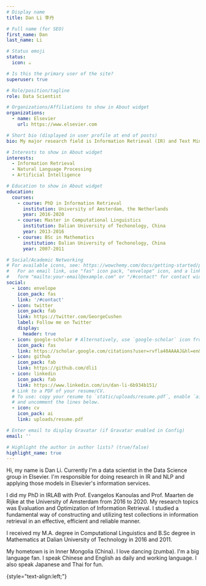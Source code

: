 ```yaml
---
# Display name
title: Dan Li 李丹

# Full name (for SEO)
first_name: Dan
last_name: Li

# Status emoji
status:
  icon: ☕️

# Is this the primary user of the site?
superuser: true

# Role/position/tagline
role: Data Scientist 

# Organizations/Affiliations to show in About widget
organizations:
  - name: Elsevier 
    url: https://www.elsevier.com

# Short bio (displayed in user profile at end of posts)
bio: My major research field is Information Retrieval (IR) and Text Mining (TM). I am also interested in Natural Language Processing (NLP) and general Artificial Intelligence (AI). 

# Interests to show in About widget
interests:
  - Information Retrieval
  - Natural Language Processing
  - Artificial Intelligence

# Education to show in About widget
education:
  courses:
    - course: PhD in Information Retrieval
      institution: University of Amsterdam, the Netherlands
      year: 2016-2020
    - course: Master in Computational Linguistics
      institution: Dalian University of Techonology, China
      year: 2013-2016
    - course: BSc in Mathematics 
      institution: Dalian University of Techonology, China
      year: 2007-2011

# Social/Academic Networking
# For available icons, see: https://wowchemy.com/docs/getting-started/page-builder/#icons
#   For an email link, use "fas" icon pack, "envelope" icon, and a link in the
#   form "mailto:your-email@example.com" or "/#contact" for contact widget.
social:
  - icon: envelope
    icon_pack: fas
    link: '/#contact'
  - icon: twitter
    icon_pack: fab
    link: https://twitter.com/GeorgeCushen
    label: Follow me on Twitter
    display:
      header: true
  - icon: google-scholar # Alternatively, use `google-scholar` icon from `ai` icon pack
    icon_pack: fas
    link: https://scholar.google.com/citations?user=rvfla40AAAAJ&hl=en&authuser=1
  - icon: github
    icon_pack: fab
    link: https://github.com/dli1
  - icon: linkedin
    icon_pack: fab
    link: https://www.linkedin.com/in/dan-li-6b934b151/
  # Link to a PDF of your resume/CV.
  # To use: copy your resume to `static/uploads/resume.pdf`, enable `ai` icons in `params.yaml`,
  # and uncomment the lines below.
  - icon: cv
    icon_pack: ai
    link: uploads/resume.pdf

# Enter email to display Gravatar (if Gravatar enabled in Config)
email: ''

# Highlight the author in author lists? (true/false)
highlight_name: true
---
```


Hi, my name is Dan Li.
Currently I'm a data scientist in the Data Science group in Elsevier. I'm responsible for doing research in IR and NLP and applying those models in Elsevier's information services. 

I did my PhD in IRLAB with Prof. Evangelos Kanoulas and Prof. Maarten de Rijke at the University of Amsterdam from 2016 to 2020. My research topics was Evaluation and Optimization of Information Retrieval. I studied a fundamental way of constructing and utilizing test collections in information retrieval in an effective, efficient and reliable manner.

I received my M.A. degree in Computational Linguistics and B.Sc degree in Mathematics at Dalian University of Technology in 2016 and 2011.

My hometown is in Inner Mongolia (China). I love dancing (zumba). I'm a big language fan. I speak Chinese and English as daily and working language. I also speak Japanese and Thai for fun.

{style="text-align:left;"}

